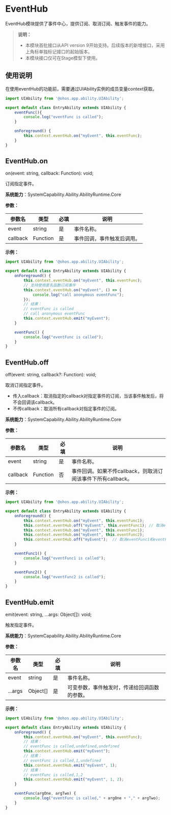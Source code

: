 # EventHub

EventHub模块提供了事件中心，提供订阅、取消订阅、触发事件的能力。

> **说明：**
>
>  - 本模块首批接口从API version 9开始支持。后续版本的新增接口，采用上角标单独标记接口的起始版本。  
>  - 本模块接口仅可在Stage模型下使用。

## 使用说明

在使用eventHub的功能前，需要通过UIAbility实例的成员变量context获取。

```ts
import UIAbility from '@ohos.app.ability.UIAbility';

export default class EntryAbility extends UIAbility {
    eventFunc(){
        console.log("eventFunc is called");
    }

    onForeground() {
        this.context.eventHub.on("myEvent", this.eventFunc);
    }
}
```

## EventHub.on

on(event: string, callback: Function): void;

订阅指定事件。

**系统能力**：SystemCapability.Ability.AbilityRuntime.Core

**参数：**

| 参数名 | 类型 | 必填 | 说明 |
| -------- | -------- | -------- | -------- |
| event | string | 是 | 事件名称。 |
| callback | Function | 是 | 事件回调，事件触发后调用。 |

**示例：**

```ts
import UIAbility from '@ohos.app.ability.UIAbility';

export default class EntryAbility extends UIAbility {
    onForeground() {
        this.context.eventHub.on("myEvent", this.eventFunc);
        // 支持使用匿名函数订阅事件
        this.context.eventHub.on("myEvent", () => {
            console.log("call anonymous eventFunc");
        });
        // 结果：
        // eventFunc is called
        // call anonymous eventFunc
        this.context.eventHub.emit("myEvent"); 
    }

    eventFunc() {
        console.log("eventFunc is called");
    }
}
```

## EventHub.off

off(event: string, callback?: Function): void;

取消订阅指定事件。
 - 传入callback：取消指定的callback对指定事件的订阅，当该事件触发后，将不会回调该callback。
 - 不传callback：取消所有callback对指定事件的订阅。

**系统能力**：SystemCapability.Ability.AbilityRuntime.Core

**参数：**

| 参数名 | 类型 | 必填 | 说明 |
| -------- | -------- | -------- | -------- |
| event | string | 是 | 事件名称。 |
| callback | Function | 否 | 事件回调。如果不传callback，则取消订阅该事件下所有callback。 |

**示例：**

```ts
import UIAbility from '@ohos.app.ability.UIAbility';

export default class EntryAbility extends UIAbility {
    onForeground() {
        this.context.eventHub.on("myEvent", this.eventFunc1);
        this.context.eventHub.off("myEvent", this.eventFunc1); // 取消eventFunc1对myEvent事件的订阅
        this.context.eventHub.on("myEvent", this.eventFunc1);
        this.context.eventHub.on("myEvent", this.eventFunc2);
        this.context.eventHub.off("myEvent");  // 取消eventFunc1和eventFunc2对myEvent事件的订阅
    }

    eventFunc1() {
        console.log("eventFunc1 is called");
    }

    eventFunc2() {
        console.log("eventFunc2 is called");
    }
}
```

## EventHub.emit

emit(event: string, ...args: Object[]): void;

触发指定事件。

**系统能力**：SystemCapability.Ability.AbilityRuntime.Core

**参数：**

| 参数名 | 类型 | 必填 | 说明 |
| -------- | -------- | -------- | -------- |
| event | string | 是 | 事件名称。 |
| ...args | Object[] | 是 | 可变参数，事件触发时，传递给回调函数的参数。 |

**示例：**

```ts
import UIAbility from '@ohos.app.ability.UIAbility';

export default class EntryAbility extends UIAbility {
    onForeground() {
        this.context.eventHub.on("myEvent", this.eventFunc);
        // 结果：
        // eventFunc is called,undefined,undefined
        this.context.eventHub.emit("myEvent");
        // 结果：
        // eventFunc is called,1,undefined
        this.context.eventHub.emit("myEvent", 1);
        // 结果：
        // eventFunc is called,1,2
        this.context.eventHub.emit("myEvent", 1, 2);
    }

    eventFunc(argOne, argTwo) {
        console.log("eventFunc is called," + argOne + "," + argTwo);
    }
}
```
